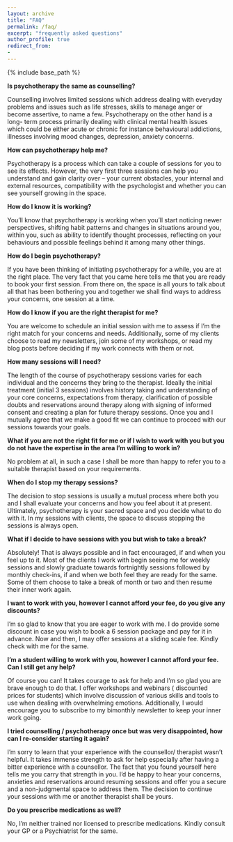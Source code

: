 ```yaml
---
layout: archive
title: "FAQ"
permalink: /faq/
excerpt: "frequently asked questions"
author_profile: true
redirect_from:
-
---
```

{% include base_path %}

**Is psychotherapy the same as counselling?**

Counselling involves limited sessions which address dealing with everyday problems and issues such as life stresses, skills to manage anger or become assertive, to name a few. Psychotherapy on the other hand is a long- term process primarily dealing with clinical mental health issues which could be either acute or chronic for instance behavioural addictions, illnesses involving mood changes, depression, anxiety concerns. 

**How can psychotherapy help me?**

Psychotherapy is a process which can take a couple of sessions for you to see its effects. However, the very first three sessions can help you understand and gain clarity over – your current obstacles, your internal and external resources, compatibility with the psychologist and whether you can see yourself growing in the space.

**How do I know it is working?**

You’ll know that psychotherapy is working when you’ll start noticing newer perspectives, shifting habit patterns and changes in situations around you, within you, such as ability to identify thought processes, reflecting on your behaviours and possible feelings behind it among many other things.  

**How do I begin psychotherapy?**

If you have been thinking of initiating psychotherapy for a while, you are at the right place. The very fact that you came here tells me that you are ready to book your first session. From there on, the space is all yours to talk about all that has been bothering you and together we shall find ways to address your concerns, one session at a time.  

**How do I know if you are the right therapist for me?**

You are welcome to schedule an initial session with me to assess if I’m the right match for your concerns and needs. Additionally, some of my clients choose to read my newsletters, join some of my workshops, or read my blog posts before deciding if my work connects with them or not. 

**How many sessions will I need?**

The length of the course of psychotherapy sessions varies for each individual and the concerns they bring to the therapist. Ideally the initial treatment (initial 3 sessions) involves history taking and understanding of your core concerns, expectations from therapy, clarification of possible doubts and reservations around therapy along with signing of informed consent and creating a plan for future therapy sessions. Once you and I mutually agree that we make a good fit we can continue to proceed with our sessions towards your goals. 

**What if you are not the right fit for me or if I wish to work with you but you do not have the expertise in the area I’m willing to work in?**

No problem at all, in such a case I shall be more than happy to refer you to a suitable therapist  based on your requirements. 

**When do I stop my therapy sessions?**

The decision to stop sessions is usually a mutual process where both you and I shall evaluate your concerns and how you feel about it at present. Ultimately, psychotherapy is your sacred space and you decide what to do with it. In my sessions with clients, the space to discuss stopping the sessions is always open. 

**What if I decide to have sessions with you but wish to take a break?**

Absolutely! That is always possible and in fact encouraged, if and when you feel up to it. Most of the clients I work with begin seeing me for weekly sessions and slowly graduate towards fortnightly sessions followed by monthly check-ins, if and when we both feel they are ready for the same. Some of them choose to take a break of month or two and then resume their inner work again. 

**I want to work with you, however I cannot afford your fee, do you give any discounts?**

I’m so glad to know that you are eager to work with me. I do provide some discount in case you wish to book a 6 session package and pay for it in advance. 
Now and then, I may offer sessions at a sliding scale fee. Kindly check with me for the same. 

**I’m a student willing to work with you, however I cannot afford your fee. Can I still get any help?**

Of course you can! It takes courage to ask for help and I’m so glad you are brave enough to do that.
I offer workshops and webinars ( discounted prices for students) which involve discussion of various skills and tools to use when dealing with overwhelming emotions. Additionally, I would encourage you to subscribe to my bimonthly newsletter to keep your inner work going. 

**I tried counselling / psychotherapy once but was very disappointed, how can I re-consider starting it again?**

I’m sorry to learn that your experience with the counsellor/ therapist wasn’t helpful. It takes immense strength to ask for help especially after having a bitter experience with a counsellor. The fact that you found yourself here tells me you carry that strength in you. I’d be happy to hear your concerns, anxieties and reservations around resuming sessions and offer you a secure and a non-judgmental space to address them. The decision to continue your sessions with me or another therapist shall be yours.  

**Do you prescribe medications as well?**

No, I’m neither trained nor licensed to prescribe medications. Kindly consult your GP or a Psychiatrist for the same. 

